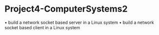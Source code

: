 # Project4-ComputerSystems2
• build a network socket based server in a Linux system 
• build a network socket based client in a Linux system
